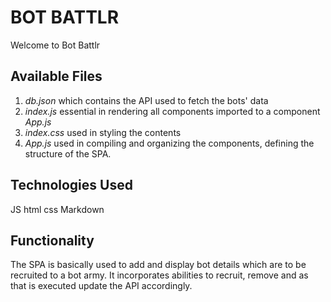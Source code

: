 # BOT BATTLR

Welcome to Bot Battlr

## Available Files 
1. *db.json* which contains the API used to fetch the bots' data
2. *index.js* essential in rendering all components imported to a component *App.js*
3. *index.css* used in styling the contents 
4. *App.js* used in compiling and organizing the components, defining the structure of the SPA.

## Technologies Used 
JS
html
css 
Markdown

## Functionality 
The SPA is basically used to add and display bot details which are to be recruited to a bot army.
It incorporates abilities to recruit, remove and as that is executed update the API accordingly.



